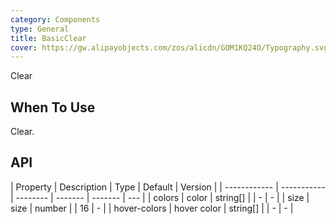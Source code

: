 ```yaml
---
category: Components
type: General
title: BasicClear
cover: https://gw.alipayobjects.com/zos/alicdn/GOM1KQ24O/Typography.svg
---
```


Clear

## When To Use

Clear.

## API

| Property     | Description | Type     | Default | Version |
| ------------ | ----------- | -------- | ------- | ------- | --- |
| colors       | color       | string[] |         | -       | -   |
| size         | size        | number   |         | 16      | -   |
| hover-colors | hover color | string[] |         | -       | -   |
